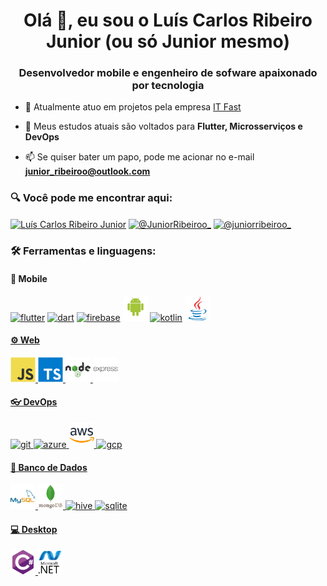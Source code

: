 <h1 align="center">Olá 👋, eu sou o Luís Carlos Ribeiro Junior (ou só Junior mesmo)</h1>
<h3 align="center">Desenvolvedor mobile e engenheiro de sofware apaixonado por tecnologia</h3>

- 🔭 Atualmente atuo em projetos pela empresa [IT Fast](https://itfast.com.br/site)

- 🌱 Meus estudos atuais são voltados para **Flutter, Microsserviços e DevOps**

- 📫 Se quiser bater um papo, pode me acionar no e-mail **junior_ribeiroo@outlook.com**

<h3 align="left">🔍 Você pode me encontrar aqui:</h3>
<p align="left">
 <a href="https://www.linkedin.com/in/juniorribeiroo/" target="blank"><img align="center" src="https://www.vectorlogo.zone/logos/linkedin/linkedin-tile.svg" alt="Luís Carlos Ribeiro Junior" height="40" width="40"></a> 
 <a href="https://twitter.com/JuniorRibeiroo_" target="blank"><img align="center" src="https://www.vectorlogo.zone/logos/twitter/twitter-tile.svg" alt="@JuniorRibeiroo_" height="40" width="40" /></a> 
 <a href="https://medium.com/@juniorribeiroo_" target="blank"><img align="center" src="https://www.vectorlogo.zone/logos/medium/medium-tile.svg" alt="@juniorribeiroo_" height="40" width="40" /></a> 
</p>

<h3 align="left">🛠 Ferramentas e linguagens:</h3>
<h4 align="left">📱 Mobile</h4>
<p align="left">
  <a href="https://flutter.dev" target="_blank"> <img src="https://www.vectorlogo.zone/logos/flutterio/flutterio-icon.svg" alt="flutter" width="40" height="40"></a> 
  <a href="https://dart.dev" target="_blank"> <img src="https://www.vectorlogo.zone/logos/dartlang/dartlang-icon.svg" alt="dart" width="40" height="40"></a> 
  <a href="https://firebase.google.com/" target="_blank"> <img src="https://www.vectorlogo.zone/logos/firebase/firebase-icon.svg" alt="firebase" width="40" height="40"></a> 
  <a href="https://developer.android.com" target="_blank"> <img src="https://raw.githubusercontent.com/devicons/devicon/master/icons/android/android-original-wordmark.svg" alt="android" width="40" height="40"></a> 
  <a href="https://kotlinlang.org" target="_blank"> <img src="https://www.vectorlogo.zone/logos/kotlinlang/kotlinlang-icon.svg" alt="kotlin" width="40" height="40"></a> 
  <a href="https://www.java.com" target="_blank"> <img src="https://raw.githubusercontent.com/devicons/devicon/master/icons/java/java-original.svg" alt="java" width="40" height="40"</a> 
</p>
<h4 align="left">⚙ Web</h4>
<p align="left">
  <a href="https://developer.mozilla.org/en-US/docs/Web/JavaScript" target="_blank"> <img src="https://raw.githubusercontent.com/devicons/devicon/master/icons/javascript/javascript-original.svg" alt="javascript" width="40" height="40"/> 
  <a href="https://www.typescriptlang.org/" target="_blank"> <img src="https://raw.githubusercontent.com/devicons/devicon/master/icons/typescript/typescript-original.svg" alt="typescript" width="40" height="40"/> 
  <a href="https://nodejs.org" target="_blank"> <img src="https://raw.githubusercontent.com/devicons/devicon/master/icons/nodejs/nodejs-original-wordmark.svg" alt="nodejs" width="40" height="40"> 
  <a href="https://expressjs.com" target="_blank"> <img src="https://raw.githubusercontent.com/devicons/devicon/master/icons/express/express-original-wordmark.svg" alt="express" width="40" height="40"/> 
</p>
<h4 align="left">👓 DevOps</h4>
<p align="left">
  <a href="https://git-scm.com/" target="_blank"> <img src="https://www.vectorlogo.zone/logos/git-scm/git-scm-icon.svg" alt="git" width="40" height="40"</a> 
  <a href="https://azure.microsoft.com/en-in/" target="_blank"> <img src="https://www.vectorlogo.zone/logos/microsoft_azure/microsoft_azure-icon.svg" alt="azure" width="40" height="40"/> 
  <a href="https://aws.amazon.com" target="_blank"> <img src="https://raw.githubusercontent.com/devicons/devicon/master/icons/amazonwebservices/amazonwebservices-original-wordmark.svg" alt="aws" width="40" height="40"/> 
  <a href="https://cloud.google.com" target="_blank"> <img src="https://www.vectorlogo.zone/logos/google_cloud/google_cloud-icon.svg" alt="gcp" width="40" height="40"</a> 
</p>
<h4 align="left">🎲 Banco de Dados</h4>
<p align="left">
  <a href="https://www.mysql.com/" target="_blank"> <img src="https://raw.githubusercontent.com/devicons/devicon/master/icons/mysql/mysql-original-wordmark.svg" alt="mysql" width="40" height="40"/> 
  <a href="https://www.mongodb.com/" target="_blank"> <img src="https://raw.githubusercontent.com/devicons/devicon/master/icons/mongodb/mongodb-original-wordmark.svg" alt="mongodb" width="40" height="40"</a> 
  <a href="https://hive.apache.org/" target="_blank"> <img src="https://www.vectorlogo.zone/logos/apache_hive/apache_hive-icon.svg" alt="hive" width="40" height="40"</a> 
  <a href="https://www.sqlite.org/" target="_blank"> <img src="https://www.vectorlogo.zone/logos/sqlite/sqlite-icon.svg" alt="sqlite" width="40" height="40"</a> 
</p>
<h4 align="left">💻 Desktop</h4>
<p align="left">
  <a href="https://www.w3schools.com/cs/" target="_blank"> <img src="https://raw.githubusercontent.com/devicons/devicon/master/icons/csharp/csharp-original.svg" alt="csharp" width="40" height="40"</a> 
  <a href="https://dotnet.microsoft.com/" target="_blank"> <img src="https://raw.githubusercontent.com/devicons/devicon/master/icons/dot-net/dot-net-original-wordmark.svg" alt="dotnet" width="40" height="40"</a> 
</p>
